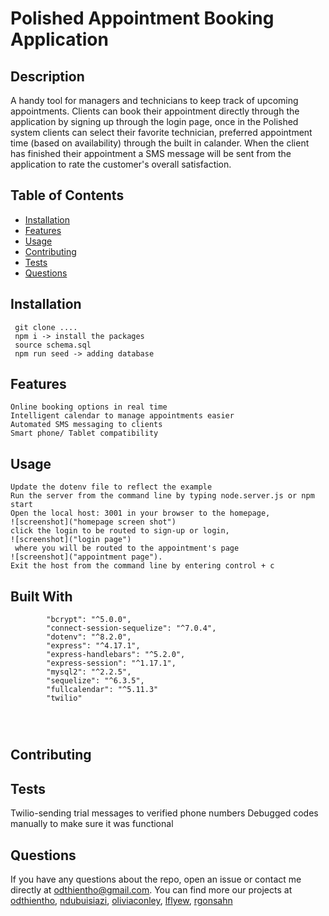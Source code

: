 # Polished Appointment Booking Application

## Description 
A handy tool for managers and technicians to keep track of upcoming appointments. Clients can book their appointment directly through the application by signing up through the login page, once in the Polished system clients can select their favorite technician, preferred appointment time (based on availability) through the built in calander. When the client has finished their appointment a SMS message will be sent from the application to rate the customer's overall satisfaction.

  ## Table of Contents
  - [Installation](#installation)
  - [Features](#features)
  - [Usage](#usage)
  - [Contributing](#contributing)
  - [Tests](#tests)
  - [Questions](#questions)

## Installation
  ```
   git clone ....
   npm i -> install the packages
   source schema.sql
   npm run seed -> adding database
  ``` 

  
## Features 
```
Online booking options in real time
Intelligent calendar to manage appointments easier
Automated SMS messaging to clients 
Smart phone/ Tablet compatibility
```
  
## Usage 
```
Update the dotenv file to reflect the example 
Run the server from the command line by typing node.server.js or npm start
Open the local host: 3001 in your browser to the homepage,
![screenshot]("homepage screen shot")
click the login to be routed to sign-up or login,
![screenshot]("login page")
 where you will be routed to the appointment's page
![screenshot]("appointment page"). 
Exit the host from the command line by entering control + c

```



## Built With
```
        "bcrypt": "^5.0.0",
        "connect-session-sequelize": "^7.0.4",
        "dotenv": "^8.2.0",
        "express": "^4.17.1",
        "express-handlebars": "^5.2.0",
        "express-session": "^1.17.1",
        "mysql2": "^2.2.5",
        "sequelize": "^6.3.5",
        "fullcalendar": "^5.11.3"
        "twilio"




```

## Contributing

## Tests 
Twilio-sending trial messages to verified phone numbers 
Debugged codes manually to make sure it was functional 

## Questions
If you have any questions about the repo, open an issue or contact me directly at odthientho@gmail.com. You can find more our projects at [odthientho](https://github.com/odthientho/), 
[ndubuisiazi](https://github.com/ndubuisiazi), [oliviaconley](https://github.com/oliviaconley),
[lflyew](https://github.com/lflyew), [rgonsahn](https://github.com/rgonsahn)

